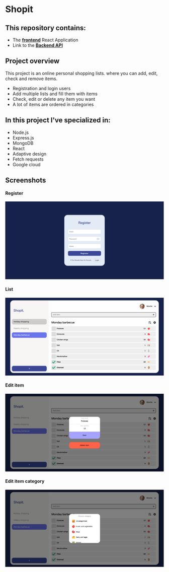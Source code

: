 # Shopit

## This repository contains:

- The **[frontend](https://shopit-alfi.students.nomoredomainssbs.ru)** React Application
- Link to the **[Backend API](https://api.shopit-alfi.students.nomoredomainssbs.ru)**

## Project overview

This project is an online personal shopping lists.
where you can add, edit, check and remove items.

- Registration and login users
- Add multiple lists and fill them with items
- Check, edit or delete any item you want
- A lot of items are ordered in categories

## In this project I've specialized in:


- Node.js
- Express.js
- MongoDB
- React
- Adaptive design
- Fetch requests
- Google cloud

## Screenshots

#### Register

<img src='./src/images/readme/1.png' width='700'/>

#### List

<img src='./src/images/readme/2.png' width='700'/>

#### Edit item

<img src='./src/images/readme/3.png' width='700'/>

#### Edit item category

<img src='./src/images/readme/4.png' width='700'/>